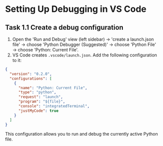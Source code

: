 # Setting Up Debugging in VS Code

## Task 1.1 Create a debug configuration

1. Open the 'Run and Debug' view (left sidebar) → 'create a launch.json file' → choose 'Python Debugger (Suggested)' → choose 'Python File' → choose 'Python: Current File'.
2. VS Code creates `.vscode/launch.json`. Add the following configuration to it:

```json
{
  "version": "0.2.0",
  "configurations": [
    {
      "name": "Python: Current File",
      "type": "python",
      "request": "launch",
      "program": "${file}",
      "console": "integratedTerminal",
      "justMyCode": true
    }
  ]
}
```

This configuration allows you to run and debug the currently active Python file.